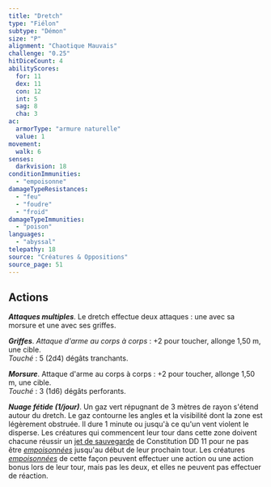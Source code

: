 ```yaml
---
title: "Dretch"
type: "Fiélon"
subtype: "Démon"
size: "P"
alignment: "Chaotique Mauvais"
challenge: "0.25"
hitDiceCount: 4
abilityScores:
  for: 11
  dex: 11
  con: 12
  int: 5
  sag: 8
  cha: 3
ac: 
  armorType: "armure naturelle"
  value: 1
movement: 
  walk: 6
senses: 
  darkvision: 18
conditionImmunities: 
  - "empoisonne"
damageTypeResistances: 
  - "feu"
  - "foudre"
  - "froid"
damageTypeImmunities: 
  - "poison"
languages: 
  - "abyssal"
telepathy: 18
source: "Créatures & Oppositions"
source_page: 51
---
```

## Actions
_**Attaques multiples**_. Le dretch effectue deux attaques : une avec sa morsure et une avec ses griffes.

_**Griffes**_. _Attaque d'arme au corps à corps_ : +2 pour toucher, allonge 1,50 m, une cible.  
_Touché_ : 5 (2d4) dégâts tranchants.

_**Morsure**_. Attaque d'arme au corps à corps : +2 pour toucher, allonge 1,50 m, une cible.  
_Touché_ : 3 (1d6) dégâts perforants.

_**Nuage fétide (1/jour)**_. Un gaz vert répugnant de 3 mètres de rayon s'étend autour du dretch. Le gaz contourne les angles et la visibilité dont la zone est légèrement obstruée. Il dure 1 minute ou jusqu'à ce qu'un vent violent le disperse. Les créatures qui commencent leur tour dans cette zone doivent chacune réussir un [jet de sauvegarde](/utiliser-les-caracteristiques/#jets-de-sauvegarde) de Constitution DD 11 pour ne pas être [_empoisonnées_](/gerer-la-sante-du-personnage/#empoisonne) jusqu'au début de leur prochain tour. Les créatures [_empoisonnées_](/gerer-la-sante-du-personnage/#empoisonne) de cette façon peuvent effectuer une action ou une action bonus lors de leur tour, mais pas les deux, et elles ne peuvent pas effectuer de réaction.
